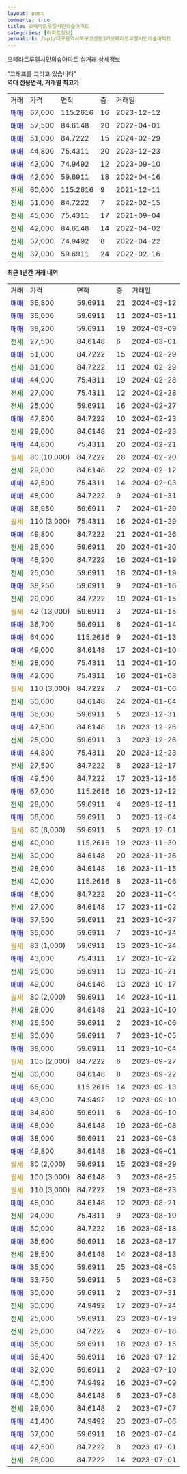```yaml
---
layout: post
comments: true
title: 오페라트루엘시민의숲아파트
categories: [아파트정보]
permalink: /apt/대구광역시북구고성동3가오페라트루엘시민의숲아파트
---
```


오페라트루엘시민의숲아파트 실거래 상세정보

<script type="text/javascript">
  google.charts.load('current', {'packages':['line', 'corechart']});
  google.charts.setOnLoadCallback(drawChart);

  function drawChart() {
    var data = new google.visualization.DataTable();
    data.addColumn('date', '거래일');
    data.addColumn('number', "매매");
    data.addColumn('number', "전세");
    data.addColumn('number', "전매");

    data.addRows([[new Date(Date.parse("2024-03-12")), 36800, null, null], [new Date(Date.parse("2024-03-11")), 36000, null, null], [new Date(Date.parse("2024-03-09")), 38200, null, null], [new Date(Date.parse("2024-03-01")), null, 27500, null], [new Date(Date.parse("2024-02-29")), 51000, null, null], [new Date(Date.parse("2024-02-29")), null, 31000, null], [new Date(Date.parse("2024-02-28")), 44000, null, null], [new Date(Date.parse("2024-02-28")), null, 27000, null], [new Date(Date.parse("2024-02-27")), null, 25000, null], [new Date(Date.parse("2024-02-23")), 47800, null, null], [new Date(Date.parse("2024-02-23")), null, 29000, null], [new Date(Date.parse("2024-02-21")), 44800, null, null], [new Date(Date.parse("2024-02-20")), null, null, null], [new Date(Date.parse("2024-02-12")), null, 29000, null], [new Date(Date.parse("2024-02-03")), 42500, null, null], [new Date(Date.parse("2024-01-31")), 48000, null, null], [new Date(Date.parse("2024-01-29")), 36950, null, null], [new Date(Date.parse("2024-01-29")), null, null, null], [new Date(Date.parse("2024-01-26")), 49800, null, null], [new Date(Date.parse("2024-01-20")), null, 25000, null], [new Date(Date.parse("2024-01-19")), 48200, null, null], [new Date(Date.parse("2024-01-19")), null, 25000, null], [new Date(Date.parse("2024-01-16")), 38250, null, null], [new Date(Date.parse("2024-01-15")), null, 29000, null], [new Date(Date.parse("2024-01-15")), null, null, null], [new Date(Date.parse("2024-01-14")), 36700, null, null], [new Date(Date.parse("2024-01-13")), 64000, null, null], [new Date(Date.parse("2024-01-10")), 49000, null, null], [new Date(Date.parse("2024-01-10")), null, 28000, null], [new Date(Date.parse("2024-01-08")), 42000, null, null], [new Date(Date.parse("2024-01-06")), null, null, null], [new Date(Date.parse("2024-01-04")), null, 30000, null], [new Date(Date.parse("2023-12-31")), 36000, null, null], [new Date(Date.parse("2023-12-26")), 47500, null, null], [new Date(Date.parse("2023-12-26")), null, 25000, null], [new Date(Date.parse("2023-12-23")), 44800, null, null], [new Date(Date.parse("2023-12-17")), null, 27500, null], [new Date(Date.parse("2023-12-16")), 49500, null, null], [new Date(Date.parse("2023-12-12")), 67000, null, null], [new Date(Date.parse("2023-12-11")), null, 28000, null], [new Date(Date.parse("2023-12-04")), 38000, null, null], [new Date(Date.parse("2023-12-01")), null, null, null], [new Date(Date.parse("2023-11-30")), null, 40000, null], [new Date(Date.parse("2023-11-26")), null, 30000, null], [new Date(Date.parse("2023-11-15")), null, 28000, null], [new Date(Date.parse("2023-11-06")), null, 40000, null], [new Date(Date.parse("2023-11-04")), 48000, null, null], [new Date(Date.parse("2023-11-02")), null, 27000, null], [new Date(Date.parse("2023-10-27")), 37500, null, null], [new Date(Date.parse("2023-10-24")), 35000, null, null], [new Date(Date.parse("2023-10-24")), null, null, null], [new Date(Date.parse("2023-10-22")), 43000, null, null], [new Date(Date.parse("2023-10-21")), null, 25000, null], [new Date(Date.parse("2023-10-17")), 49000, null, null], [new Date(Date.parse("2023-10-11")), null, null, null], [new Date(Date.parse("2023-10-10")), null, 28000, null], [new Date(Date.parse("2023-10-06")), null, 26500, null], [new Date(Date.parse("2023-10-05")), null, 30000, null], [new Date(Date.parse("2023-10-04")), 38000, null, null], [new Date(Date.parse("2023-09-27")), null, null, null], [new Date(Date.parse("2023-09-22")), null, 30000, null], [new Date(Date.parse("2023-09-13")), 66000, null, null], [new Date(Date.parse("2023-09-10")), 43000, null, null], [new Date(Date.parse("2023-09-10")), 34800, null, null], [new Date(Date.parse("2023-09-08")), 48000, null, null], [new Date(Date.parse("2023-09-03")), 38000, null, null], [new Date(Date.parse("2023-09-01")), 49800, null, null], [new Date(Date.parse("2023-08-29")), null, null, null], [new Date(Date.parse("2023-08-25")), null, null, null], [new Date(Date.parse("2023-08-23")), null, null, null], [new Date(Date.parse("2023-08-21")), 46000, null, null], [new Date(Date.parse("2023-08-19")), null, 24000, null], [new Date(Date.parse("2023-08-18")), 50000, null, null], [new Date(Date.parse("2023-08-17")), 35600, null, null], [new Date(Date.parse("2023-08-13")), null, 28500, null], [new Date(Date.parse("2023-08-05")), 35000, null, null], [new Date(Date.parse("2023-08-03")), 33750, null, null], [new Date(Date.parse("2023-07-31")), 30000, null, null], [new Date(Date.parse("2023-07-24")), null, 30000, null], [new Date(Date.parse("2023-07-19")), null, 25000, null], [new Date(Date.parse("2023-07-18")), null, 25000, null], [new Date(Date.parse("2023-07-15")), 35000, null, null], [new Date(Date.parse("2023-07-12")), 36400, null, null], [new Date(Date.parse("2023-07-10")), 32000, null, null], [new Date(Date.parse("2023-07-09")), 40500, null, null], [new Date(Date.parse("2023-07-08")), 46000, null, null], [new Date(Date.parse("2023-07-07")), null, 29000, null], [new Date(Date.parse("2023-07-06")), 41400, null, null], [new Date(Date.parse("2023-07-04")), 37000, null, null], [new Date(Date.parse("2023-07-01")), 47500, null, null], [new Date(Date.parse("2023-07-01")), null, 28000, null]]);

    var options = {
      hAxis: {
        format: 'yyyy/MM/dd'
      },    
      lineWidth: 0,
      pointsVisible: true,    
      title: '최근 1년간 유형별 실거래가 분포',
      legend: { position: 'bottom' }
    };

    var formatter = new google.visualization.NumberFormat({pattern:'###,###'} );
    formatter.format(data, 1);
    formatter.format(data, 2);
    
    setTimeout(function() {
        var chart = new google.visualization.LineChart(document.getElementById('columnchart_material'));
        chart.draw(data, (options));
        document.getElementById('loading').style.display = 'none';
    }, 200);
  }
</script>


<div id="loading" style="z-index:20; display: block; margin-left: 0px">"그래프를 그리고 있습니다"</div>
<div id="columnchart_material" style="width: 95%; margin-left: 0px; display: block"></div>
<!-- contents start -->
<b>역대 전용면적, 거래별 최고가</b>
<table class="sortable">
    <tr>
      <td>거래</td>
      <td>가격</td>
      <td>면적</td>
      <td>층</td>
      <td>거래일</td>
    </tr>
        <tr>
          <td><a style="color: blue">매매</a></td>
          <td>67,000</td>
          <td>115.2616</td>
          <td>16</td>
          <td>2023-12-12</td>
        </tr>            <tr>
          <td><a style="color: blue">매매</a></td>
          <td>57,500</td>
          <td>84.6148</td>
          <td>20</td>
          <td>2022-04-01</td>
        </tr>            <tr>
          <td><a style="color: blue">매매</a></td>
          <td>51,000</td>
          <td>84.7222</td>
          <td>15</td>
          <td>2024-02-29</td>
        </tr>            <tr>
          <td><a style="color: blue">매매</a></td>
          <td>44,800</td>
          <td>75.4311</td>
          <td>20</td>
          <td>2023-12-23</td>
        </tr>            <tr>
          <td><a style="color: blue">매매</a></td>
          <td>43,000</td>
          <td>74.9492</td>
          <td>12</td>
          <td>2023-09-10</td>
        </tr>            <tr>
          <td><a style="color: blue">매매</a></td>
          <td>42,000</td>
          <td>59.6911</td>
          <td>18</td>
          <td>2022-04-16</td>
        </tr>        
        <tr>
              <td><a style="color: darkgreen">전세</a></td>
              <td>60,000</td>
              <td>115.2616</td>
              <td>9</td>
              <td>2021-12-11</td>
            </tr>            <tr>
              <td><a style="color: darkgreen">전세</a></td>
              <td>51,000</td>
              <td>84.7222</td>
              <td>7</td>
              <td>2022-02-15</td>
            </tr>            <tr>
              <td><a style="color: darkgreen">전세</a></td>
              <td>45,000</td>
              <td>75.4311</td>
              <td>17</td>
              <td>2021-09-04</td>
            </tr>            <tr>
              <td><a style="color: darkgreen">전세</a></td>
              <td>42,000</td>
              <td>84.6148</td>
              <td>14</td>
              <td>2022-04-02</td>
            </tr>            <tr>
              <td><a style="color: darkgreen">전세</a></td>
              <td>37,000</td>
              <td>74.9492</td>
              <td>8</td>
              <td>2022-04-22</td>
            </tr>            <tr>
              <td><a style="color: darkgreen">전세</a></td>
              <td>37,000</td>
              <td>59.6911</td>
              <td>24</td>
              <td>2022-02-16</td>
            </tr>        
    
</table>

<b>최근 1년간 거래 내역</b>

<table class="sortable">
    <tr>
      <td>거래</td>
      <td>가격</td>
      <td>면적</td>
      <td>층</td>
      <td>거래일</td>
    </tr>
    <tr>
      <td><a style="color: blue">매매</a></td>
      <td>36,800</td>
      <td>59.6911</td>
      <td>21</td>
      <td>2024-03-12</td>
    </tr>          <tr>
      <td><a style="color: blue">매매</a></td>
      <td>36,000</td>
      <td>59.6911</td>
      <td>11</td>
      <td>2024-03-11</td>
    </tr>          <tr>
      <td><a style="color: blue">매매</a></td>
      <td>38,200</td>
      <td>59.6911</td>
      <td>19</td>
      <td>2024-03-09</td>
    </tr>          <tr>
      <td><a style="color: darkgreen">전세</a></td>
      <td>27,500</td>
      <td>84.6148</td>
      <td>6</td>
      <td>2024-03-01</td>
    </tr>          <tr>
      <td><a style="color: blue">매매</a></td>
      <td>51,000</td>
      <td>84.7222</td>
      <td>15</td>
      <td>2024-02-29</td>
    </tr>          <tr>
      <td><a style="color: darkgreen">전세</a></td>
      <td>31,000</td>
      <td>84.7222</td>
      <td>11</td>
      <td>2024-02-29</td>
    </tr>          <tr>
      <td><a style="color: blue">매매</a></td>
      <td>44,000</td>
      <td>75.4311</td>
      <td>19</td>
      <td>2024-02-28</td>
    </tr>          <tr>
      <td><a style="color: darkgreen">전세</a></td>
      <td>27,000</td>
      <td>75.4311</td>
      <td>12</td>
      <td>2024-02-28</td>
    </tr>          <tr>
      <td><a style="color: darkgreen">전세</a></td>
      <td>25,000</td>
      <td>59.6911</td>
      <td>16</td>
      <td>2024-02-27</td>
    </tr>          <tr>
      <td><a style="color: blue">매매</a></td>
      <td>47,800</td>
      <td>84.7222</td>
      <td>10</td>
      <td>2024-02-23</td>
    </tr>          <tr>
      <td><a style="color: darkgreen">전세</a></td>
      <td>29,000</td>
      <td>84.6148</td>
      <td>21</td>
      <td>2024-02-23</td>
    </tr>          <tr>
      <td><a style="color: blue">매매</a></td>
      <td>44,800</td>
      <td>75.4311</td>
      <td>20</td>
      <td>2024-02-21</td>
    </tr>          <tr>
      <td><a style="color: darkgoldenrod">월세</a></td>
      <td>80 (10,000)</td>
      <td>84.7222</td>
      <td>28</td>
      <td>2024-02-20</td>
    </tr>          <tr>
      <td><a style="color: darkgreen">전세</a></td>
      <td>29,000</td>
      <td>84.6148</td>
      <td>22</td>
      <td>2024-02-12</td>
    </tr>          <tr>
      <td><a style="color: blue">매매</a></td>
      <td>42,500</td>
      <td>75.4311</td>
      <td>14</td>
      <td>2024-02-03</td>
    </tr>          <tr>
      <td><a style="color: blue">매매</a></td>
      <td>48,000</td>
      <td>84.7222</td>
      <td>9</td>
      <td>2024-01-31</td>
    </tr>          <tr>
      <td><a style="color: blue">매매</a></td>
      <td>36,950</td>
      <td>59.6911</td>
      <td>7</td>
      <td>2024-01-29</td>
    </tr>          <tr>
      <td><a style="color: darkgoldenrod">월세</a></td>
      <td>110 (3,000)</td>
      <td>75.4311</td>
      <td>16</td>
      <td>2024-01-29</td>
    </tr>          <tr>
      <td><a style="color: blue">매매</a></td>
      <td>49,800</td>
      <td>84.7222</td>
      <td>21</td>
      <td>2024-01-26</td>
    </tr>          <tr>
      <td><a style="color: darkgreen">전세</a></td>
      <td>25,000</td>
      <td>59.6911</td>
      <td>20</td>
      <td>2024-01-20</td>
    </tr>          <tr>
      <td><a style="color: blue">매매</a></td>
      <td>48,200</td>
      <td>84.7222</td>
      <td>16</td>
      <td>2024-01-19</td>
    </tr>          <tr>
      <td><a style="color: darkgreen">전세</a></td>
      <td>25,000</td>
      <td>59.6911</td>
      <td>18</td>
      <td>2024-01-19</td>
    </tr>          <tr>
      <td><a style="color: blue">매매</a></td>
      <td>38,250</td>
      <td>59.6911</td>
      <td>9</td>
      <td>2024-01-16</td>
    </tr>          <tr>
      <td><a style="color: darkgreen">전세</a></td>
      <td>29,000</td>
      <td>84.7222</td>
      <td>19</td>
      <td>2024-01-15</td>
    </tr>          <tr>
      <td><a style="color: darkgoldenrod">월세</a></td>
      <td>42 (13,000)</td>
      <td>59.6911</td>
      <td>3</td>
      <td>2024-01-15</td>
    </tr>          <tr>
      <td><a style="color: blue">매매</a></td>
      <td>36,700</td>
      <td>59.6911</td>
      <td>6</td>
      <td>2024-01-14</td>
    </tr>          <tr>
      <td><a style="color: blue">매매</a></td>
      <td>64,000</td>
      <td>115.2616</td>
      <td>9</td>
      <td>2024-01-13</td>
    </tr>          <tr>
      <td><a style="color: blue">매매</a></td>
      <td>49,000</td>
      <td>84.6148</td>
      <td>17</td>
      <td>2024-01-10</td>
    </tr>          <tr>
      <td><a style="color: darkgreen">전세</a></td>
      <td>28,000</td>
      <td>75.4311</td>
      <td>11</td>
      <td>2024-01-10</td>
    </tr>          <tr>
      <td><a style="color: blue">매매</a></td>
      <td>42,000</td>
      <td>75.4311</td>
      <td>16</td>
      <td>2024-01-08</td>
    </tr>          <tr>
      <td><a style="color: darkgoldenrod">월세</a></td>
      <td>110 (3,000)</td>
      <td>84.7222</td>
      <td>7</td>
      <td>2024-01-06</td>
    </tr>          <tr>
      <td><a style="color: darkgreen">전세</a></td>
      <td>30,000</td>
      <td>84.6148</td>
      <td>24</td>
      <td>2024-01-04</td>
    </tr>          <tr>
      <td><a style="color: blue">매매</a></td>
      <td>36,000</td>
      <td>59.6911</td>
      <td>5</td>
      <td>2023-12-31</td>
    </tr>          <tr>
      <td><a style="color: blue">매매</a></td>
      <td>47,500</td>
      <td>84.6148</td>
      <td>18</td>
      <td>2023-12-26</td>
    </tr>          <tr>
      <td><a style="color: darkgreen">전세</a></td>
      <td>25,000</td>
      <td>59.6911</td>
      <td>3</td>
      <td>2023-12-26</td>
    </tr>          <tr>
      <td><a style="color: blue">매매</a></td>
      <td>44,800</td>
      <td>75.4311</td>
      <td>20</td>
      <td>2023-12-23</td>
    </tr>          <tr>
      <td><a style="color: darkgreen">전세</a></td>
      <td>27,500</td>
      <td>84.7222</td>
      <td>8</td>
      <td>2023-12-17</td>
    </tr>          <tr>
      <td><a style="color: blue">매매</a></td>
      <td>49,500</td>
      <td>84.7222</td>
      <td>17</td>
      <td>2023-12-16</td>
    </tr>          <tr>
      <td><a style="color: blue">매매</a></td>
      <td>67,000</td>
      <td>115.2616</td>
      <td>16</td>
      <td>2023-12-12</td>
    </tr>          <tr>
      <td><a style="color: darkgreen">전세</a></td>
      <td>28,000</td>
      <td>59.6911</td>
      <td>4</td>
      <td>2023-12-11</td>
    </tr>          <tr>
      <td><a style="color: blue">매매</a></td>
      <td>38,000</td>
      <td>59.6911</td>
      <td>3</td>
      <td>2023-12-04</td>
    </tr>          <tr>
      <td><a style="color: darkgoldenrod">월세</a></td>
      <td>60 (8,000)</td>
      <td>59.6911</td>
      <td>5</td>
      <td>2023-12-01</td>
    </tr>          <tr>
      <td><a style="color: darkgreen">전세</a></td>
      <td>40,000</td>
      <td>115.2616</td>
      <td>19</td>
      <td>2023-11-30</td>
    </tr>          <tr>
      <td><a style="color: darkgreen">전세</a></td>
      <td>30,000</td>
      <td>84.6148</td>
      <td>20</td>
      <td>2023-11-26</td>
    </tr>          <tr>
      <td><a style="color: darkgreen">전세</a></td>
      <td>28,000</td>
      <td>84.6148</td>
      <td>16</td>
      <td>2023-11-15</td>
    </tr>          <tr>
      <td><a style="color: darkgreen">전세</a></td>
      <td>40,000</td>
      <td>115.2616</td>
      <td>8</td>
      <td>2023-11-06</td>
    </tr>          <tr>
      <td><a style="color: blue">매매</a></td>
      <td>48,000</td>
      <td>84.7222</td>
      <td>20</td>
      <td>2023-11-04</td>
    </tr>          <tr>
      <td><a style="color: darkgreen">전세</a></td>
      <td>27,000</td>
      <td>84.6148</td>
      <td>17</td>
      <td>2023-11-02</td>
    </tr>          <tr>
      <td><a style="color: blue">매매</a></td>
      <td>37,500</td>
      <td>59.6911</td>
      <td>21</td>
      <td>2023-10-27</td>
    </tr>          <tr>
      <td><a style="color: blue">매매</a></td>
      <td>35,000</td>
      <td>59.6911</td>
      <td>7</td>
      <td>2023-10-24</td>
    </tr>          <tr>
      <td><a style="color: darkgoldenrod">월세</a></td>
      <td>83 (1,000)</td>
      <td>59.6911</td>
      <td>13</td>
      <td>2023-10-24</td>
    </tr>          <tr>
      <td><a style="color: blue">매매</a></td>
      <td>43,000</td>
      <td>75.4311</td>
      <td>17</td>
      <td>2023-10-22</td>
    </tr>          <tr>
      <td><a style="color: darkgreen">전세</a></td>
      <td>25,000</td>
      <td>59.6911</td>
      <td>13</td>
      <td>2023-10-21</td>
    </tr>          <tr>
      <td><a style="color: blue">매매</a></td>
      <td>49,000</td>
      <td>84.6148</td>
      <td>13</td>
      <td>2023-10-17</td>
    </tr>          <tr>
      <td><a style="color: darkgoldenrod">월세</a></td>
      <td>80 (2,000)</td>
      <td>59.6911</td>
      <td>14</td>
      <td>2023-10-11</td>
    </tr>          <tr>
      <td><a style="color: darkgreen">전세</a></td>
      <td>28,000</td>
      <td>84.6148</td>
      <td>21</td>
      <td>2023-10-10</td>
    </tr>          <tr>
      <td><a style="color: darkgreen">전세</a></td>
      <td>26,500</td>
      <td>59.6911</td>
      <td>2</td>
      <td>2023-10-06</td>
    </tr>          <tr>
      <td><a style="color: darkgreen">전세</a></td>
      <td>30,000</td>
      <td>59.6911</td>
      <td>7</td>
      <td>2023-10-05</td>
    </tr>          <tr>
      <td><a style="color: blue">매매</a></td>
      <td>38,000</td>
      <td>59.6911</td>
      <td>11</td>
      <td>2023-10-04</td>
    </tr>          <tr>
      <td><a style="color: darkgoldenrod">월세</a></td>
      <td>105 (2,000)</td>
      <td>84.7222</td>
      <td>6</td>
      <td>2023-09-27</td>
    </tr>          <tr>
      <td><a style="color: darkgreen">전세</a></td>
      <td>30,000</td>
      <td>84.6148</td>
      <td>8</td>
      <td>2023-09-22</td>
    </tr>          <tr>
      <td><a style="color: blue">매매</a></td>
      <td>66,000</td>
      <td>115.2616</td>
      <td>14</td>
      <td>2023-09-13</td>
    </tr>          <tr>
      <td><a style="color: blue">매매</a></td>
      <td>43,000</td>
      <td>74.9492</td>
      <td>12</td>
      <td>2023-09-10</td>
    </tr>          <tr>
      <td><a style="color: blue">매매</a></td>
      <td>34,800</td>
      <td>59.6911</td>
      <td>6</td>
      <td>2023-09-10</td>
    </tr>          <tr>
      <td><a style="color: blue">매매</a></td>
      <td>48,000</td>
      <td>84.6148</td>
      <td>19</td>
      <td>2023-09-08</td>
    </tr>          <tr>
      <td><a style="color: blue">매매</a></td>
      <td>38,000</td>
      <td>59.6911</td>
      <td>21</td>
      <td>2023-09-03</td>
    </tr>          <tr>
      <td><a style="color: blue">매매</a></td>
      <td>49,800</td>
      <td>84.6148</td>
      <td>18</td>
      <td>2023-09-01</td>
    </tr>          <tr>
      <td><a style="color: darkgoldenrod">월세</a></td>
      <td>80 (2,000)</td>
      <td>59.6911</td>
      <td>15</td>
      <td>2023-08-29</td>
    </tr>          <tr>
      <td><a style="color: darkgoldenrod">월세</a></td>
      <td>100 (3,000)</td>
      <td>84.6148</td>
      <td>3</td>
      <td>2023-08-25</td>
    </tr>          <tr>
      <td><a style="color: darkgoldenrod">월세</a></td>
      <td>110 (3,000)</td>
      <td>84.7222</td>
      <td>19</td>
      <td>2023-08-23</td>
    </tr>          <tr>
      <td><a style="color: blue">매매</a></td>
      <td>46,000</td>
      <td>84.6148</td>
      <td>12</td>
      <td>2023-08-21</td>
    </tr>          <tr>
      <td><a style="color: darkgreen">전세</a></td>
      <td>24,000</td>
      <td>75.4311</td>
      <td>9</td>
      <td>2023-08-19</td>
    </tr>          <tr>
      <td><a style="color: blue">매매</a></td>
      <td>50,000</td>
      <td>84.7222</td>
      <td>16</td>
      <td>2023-08-18</td>
    </tr>          <tr>
      <td><a style="color: blue">매매</a></td>
      <td>35,600</td>
      <td>59.6911</td>
      <td>18</td>
      <td>2023-08-17</td>
    </tr>          <tr>
      <td><a style="color: darkgreen">전세</a></td>
      <td>28,500</td>
      <td>84.6148</td>
      <td>14</td>
      <td>2023-08-13</td>
    </tr>          <tr>
      <td><a style="color: blue">매매</a></td>
      <td>35,000</td>
      <td>59.6911</td>
      <td>25</td>
      <td>2023-08-05</td>
    </tr>          <tr>
      <td><a style="color: blue">매매</a></td>
      <td>33,750</td>
      <td>59.6911</td>
      <td>5</td>
      <td>2023-08-03</td>
    </tr>          <tr>
      <td><a style="color: blue">매매</a></td>
      <td>30,000</td>
      <td>59.6911</td>
      <td>2</td>
      <td>2023-07-31</td>
    </tr>          <tr>
      <td><a style="color: darkgreen">전세</a></td>
      <td>30,000</td>
      <td>74.9492</td>
      <td>17</td>
      <td>2023-07-24</td>
    </tr>          <tr>
      <td><a style="color: darkgreen">전세</a></td>
      <td>25,000</td>
      <td>59.6911</td>
      <td>23</td>
      <td>2023-07-19</td>
    </tr>          <tr>
      <td><a style="color: darkgreen">전세</a></td>
      <td>25,000</td>
      <td>84.7222</td>
      <td>4</td>
      <td>2023-07-18</td>
    </tr>          <tr>
      <td><a style="color: blue">매매</a></td>
      <td>35,000</td>
      <td>59.6911</td>
      <td>18</td>
      <td>2023-07-15</td>
    </tr>          <tr>
      <td><a style="color: blue">매매</a></td>
      <td>36,400</td>
      <td>59.6911</td>
      <td>16</td>
      <td>2023-07-12</td>
    </tr>          <tr>
      <td><a style="color: blue">매매</a></td>
      <td>32,000</td>
      <td>59.6911</td>
      <td>2</td>
      <td>2023-07-10</td>
    </tr>          <tr>
      <td><a style="color: blue">매매</a></td>
      <td>40,500</td>
      <td>74.9492</td>
      <td>16</td>
      <td>2023-07-09</td>
    </tr>          <tr>
      <td><a style="color: blue">매매</a></td>
      <td>46,000</td>
      <td>84.6148</td>
      <td>6</td>
      <td>2023-07-08</td>
    </tr>          <tr>
      <td><a style="color: darkgreen">전세</a></td>
      <td>29,000</td>
      <td>84.6148</td>
      <td>2</td>
      <td>2023-07-07</td>
    </tr>          <tr>
      <td><a style="color: blue">매매</a></td>
      <td>41,400</td>
      <td>74.9492</td>
      <td>23</td>
      <td>2023-07-06</td>
    </tr>          <tr>
      <td><a style="color: blue">매매</a></td>
      <td>37,000</td>
      <td>59.6911</td>
      <td>16</td>
      <td>2023-07-04</td>
    </tr>          <tr>
      <td><a style="color: blue">매매</a></td>
      <td>47,500</td>
      <td>84.7222</td>
      <td>8</td>
      <td>2023-07-01</td>
    </tr>          <tr>
      <td><a style="color: darkgreen">전세</a></td>
      <td>28,000</td>
      <td>84.7222</td>
      <td>14</td>
      <td>2023-07-01</td>
    </tr>      </table>
<!-- contents end -->    

